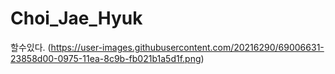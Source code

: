 # Choi_Jae_Hyuk
할수있다.
(https://user-images.githubusercontent.com/20216290/69006631-23858d00-0975-11ea-8c9b-fb021b1a5d1f.png)

